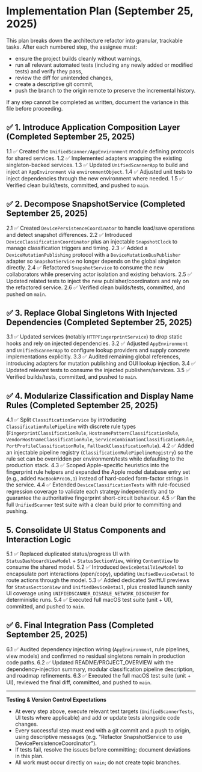 # Implementation Plan (September 25, 2025)

This plan breaks down the architecture refactor into granular, trackable tasks. After each numbered step, the assignee must:

- ensure the project builds cleanly without warnings,
- run all relevant automated tests (including any newly added or modified tests) and verify they pass,
- review the diff for unintended changes,
- create a descriptive git commit,
- push the branch to the origin remote to preserve the incremental history.

If any step cannot be completed as written, document the variance in this file before proceeding.

## ✅ 1. Introduce Application Composition Layer (Completed September 25, 2025)
1.1 ✅ Created the `UnifiedScanner/AppEnvironment` module defining protocols for shared services.
1.2 ✅ Implemented adapters wrapping the existing singleton-backed services.
1.3 ✅ Updated `UnifiedScannerApp` to build and inject an `AppEnvironment` via `environmentObject`.
1.4 ✅ Adjusted unit tests to inject dependencies through the new environment where needed.
1.5 ✅ Verified clean build/tests, committed, and pushed to `main`.

## ✅ 2. Decompose SnapshotService (Completed September 25, 2025)
2.1 ✅ Created `DevicePersistenceCoordinator` to handle load/save operations and detect snapshot differences.
2.2 ✅ Introduced `DeviceClassificationCoordinator` plus an injectable `SnapshotClock` to manage classification triggers and timing.
2.3 ✅ Added a `DeviceMutationPublishing` protocol with a `DeviceMutationBusPublisher` adapter so `SnapshotService` no longer depends on the global singleton directly.
2.4 ✅ Refactored `SnapshotService` to consume the new collaborators while preserving actor isolation and existing behaviors.
2.5 ✅ Updated related tests to inject the new publisher/coordinators and rely on the refactored service.
2.6 ✅ Verified clean builds/tests, committed, and pushed on `main`.

## ✅ 3. Replace Global Singletons With Injected Dependencies (Completed September 25, 2025)
3.1 ✅ Updated services (notably `HTTPFingerprintService`) to drop static hooks and rely on injected dependencies.
3.2 ✅ Adjusted `AppEnvironment` and `UnifiedScannerApp` to configure lookup providers and supply concrete implementations explicitly.
3.3 ✅ Audited remaining global references, introducing adapters for mutation publishing and OUI lookup injection.
3.4 ✅ Updated relevant tests to consume the injected publishers/services.
3.5 ✅ Verified builds/tests, committed, and pushed to `main`.

## ✅ 4. Modularize Classification and Display Name Rules (Completed September 25, 2025)
4.1 ✅ Split `ClassificationService` by introducing `ClassificationRulePipeline` with discrete rule types (`FingerprintClassificationRule`, `HostnamePatternClassificationRule`, `VendorHostnameClassificationRule`, `ServiceCombinationClassificationRule`, `PortProfileClassificationRule`, `FallbackClassificationRule`).
4.2 ✅ Added an injectable pipeline registry (`ClassificationRulePipelineRegistry`) so the rule set can be overridden per environment/tests while defaulting to the production stack.
4.3 ✅ Scoped Apple-specific heuristics into the fingerprint rule helpers and expanded the Apple model database entry set (e.g., added `MacBookPro16,1`) instead of hard-coded form-factor strings in the service.
4.4 ✅ Extended `DeviceClassificationTests` with rule-focused regression coverage to validate each strategy independently and to guarantee the authoritative fingerprint short-circuit behaviour.
4.5 ✅ Ran the full `UnifiedScanner` test suite with a clean build prior to committing and pushing.

## 5. Consolidate UI Status Components and Interaction Logic
5.1 ✅ Replaced duplicated status/progress UI with `StatusDashboardViewModel` + `StatusSectionView`, wiring `ContentView` to consume the shared model.
5.2 ✅ Introduced `DeviceDetailViewModel` to encapsulate port interactions (open/copy), updating `UnifiedDeviceDetail` to route actions through the model.
5.3 ✅ Added dedicated SwiftUI previews for `StatusSectionView` and `UnifiedDeviceDetail`, plus created launch sanity UI coverage using `UNIFIEDSCANNER_DISABLE_NETWORK_DISCOVERY` for deterministic runs.
5.4 ✅ Executed full macOS test suite (unit + UI), committed, and pushed to `main`.

## ✅ 6. Final Integration Pass (Completed September 25, 2025)
6.1 ✅ Audited dependency injection wiring (`AppEnvironment`, rule pipelines, view models) and confirmed no residual singletons remain in production code paths.
6.2 ✅ Updated README/PROJECT_OVERVIEW with the dependency-injection summary, modular classification pipeline description, and roadmap refinements.
6.3 ✅ Executed the full macOS test suite (unit + UI), reviewed the final diff, committed, and pushed to `main`.

---

**Testing & Version Control Expectations**
- At every step above, execute relevant test targets (`UnifiedScannerTests`, UI tests where applicable) and add or update tests alongside code changes.
- Every successful step must end with a git commit and a push to origin, using descriptive messages (e.g. "Refactor SnapshotService to use DevicePersistenceCoordinator").
- If tests fail, resolve the issues before committing; document deviations in this plan.
- All work must occur directly on `main`; do not create topic branches.
